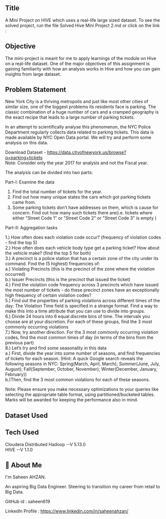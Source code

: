 
## Title

A Mini Project on HIVE which uses a real-life large sized dataset. To see the solved project, run the file Solved Hive Mini Project 2.md or click on the link : 


## Objective

The mini-project is meant for me to apply learnings of the module on Hive on a real-life dataset.
One of the major objectives of this assignment is gaining familiarity with how an analysis works in Hive and how you can gain insights from large dataset.

## Problem Statement

New York City is a thriving metropolis and just like most other cities of similar size, one of the biggest problems its residents face is parking. The classic combination of a huge number of cars and a cramped geography is the exact recipe that leads to a large number of parking tickets.
 
In an attempt to scientifically analyse this phenomenon, the NYC Police Department regularly collects data related to parking tickets. This data is made available by NYC Open Data portal. We will try and perform some analysis on this data.

Download Dataset - https://data.cityofnewyork.us/browse?q=parking+tickets      
Note: Consider only the year 2017 for analysis and not the Fiscal year.

The analysis can be divided into two parts:
 
Part-I: Examine the data

1. Find the total number of tickets for the year.
2. Find out how many unique states the cars which got parking tickets came from.
3. Some parking tickets don’t have addresses on them, which is cause for concern. Find out how many such tickets there are(i.e. tickets where either "Street Code 1" or "Street Code 2" or "Street Code 3" is empty )

Part-II: Aggregation tasks

1.) How often does each violation code occur? (frequency of violation codes - find the top 5)    
2.) How often does each vehicle body type get a parking ticket? How about the vehicle make? (find the top 5 for both)             
3.) A precinct is a police station that has a certain zone of the city under its command. Find the (5 highest) frequencies of:          
      a.) Violating Precincts (this is the precinct of the zone where the violation occurred)        
      b.) Issuer Precincts (this is the precinct that issued the ticket)         
4.) Find the violation code frequency across 3 precincts which have issued the most number of tickets - do these precinct zones have an exceptionally high frequency of certain violation codes?        
5.) Find out the properties of parking violations across different times of the day: The Violation Time field is specified in a strange format. Find a way to make this into a time attribute that you can use to divide into groups.      
6.) Divide 24 hours into 6 equal discrete bins of time. The intervals you choose are at your discretion. For each of these groups, find the 3 most commonly occurring violations             
7.) Now, try another direction. For the 3 most commonly occurring violation codes, find the most common times of day (in terms of the bins from the previous part)     
8.) Let’s try and find some seasonality in this data        
      a.) First, divide the year into some number of seasons, and find frequencies of tickets for each season. (Hint: A quick Google search reveals the following seasons in NYC: Spring(March, April, March); Summer(June, July, August); Fall(September, October, November); Winter(December, January, February))       
      b.)Then, find the 3 most common violations for each of these seasons.           
  
Note: Please ensure you make necessary optimizations to your queries like selecting the appropriate table format, using partitioned/bucketed tables. Marks will be awarded for keeping the performance also in mind.      

## Dataset Used


## Tech Used

Cloudera Distributed Hadoop --V 5.13.0       
HIVE --V 1.1.0

## 🚀 About Me
I'm Saheen AHZAN. 

An aspiring Big Data Engineer. Steering to transition my career from retail to Big Data.

GitHub id : saheen619

LinkedIn Profile : https://www.linkedin.com/in/saheenahzan/
